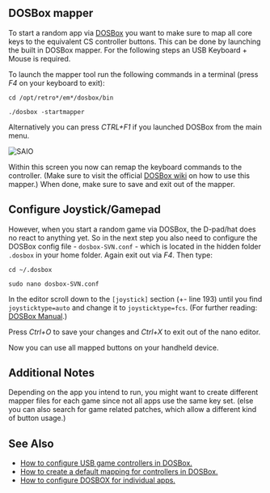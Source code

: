 ## DOSBox mapper

To start a random app via [DOSBox](http://www.dosbox.com/wiki/Main_Page) you want to make sure to map all core keys to the equivalent CS controller buttons.
This can be done by launching the built in DOSBox mapper. For the following steps an USB Keyboard + Mouse is required.

To launch the mapper tool run the following commands in a terminal (press _F4_ on your keyboard to exit):

`cd /opt/retro*/em*/dosbox/bin`

`./dosbox -startmapper`

Alternatively you can press _CTRL+F1_ if you launched DOSBox from the main menu. 

![SAIO](https://s19.postimg.cc/rtz7g0o43/DOSBox.png)

Within this screen you now can remap the keyboard commands to the controller. (Make sure to visit the official [DOSBox wiki](http://www.dosbox.com/wiki/Mapper) on how to use this mapper.) When done, make sure to save and exit out of the mapper.

## Configure Joystick/Gamepad

However, when you start a random game via DOSBox, the D-pad/hat does no react to anything yet. So in the next step you also need to configure the DOSBox config file - `dosbox-SVN.conf` - which is located in the hidden folder `.dosbox` in your home folder. 
Again exit out via _F4_. Then type:

`cd ~/.dosbox`

`sudo nano dosbox-SVN.conf`

In the editor scroll down to the `[joystick]` section (+- line 193) until you find `joysticktype=auto` and change it to `joysticktype=fcs`. (For further reading: [DOSBox Manual](https://www.dosbox.com/DOSBoxManual.html#Joystick).)

Press _Ctrl+O_ to save your changes and _Ctrl+X_ to exit out of the nano editor. 

Now you can use all mapped buttons on your handheld device.


## Additional Notes

Depending on the app you intend to run, you might want to create different mapper files for each game since not all apps use the same key set. (else you can also search for game related patches, which allow a different kind of button usage.)

## See Also

* [How to configure USB game controllers in DOSBox.](http://dosonthepi.blogspot.co.uk/2015/01/configure-game-controllers-in-dosbox_29.html)
* [How to create a default mapping for controllers in DOSBox.](http://dosonthepi.blogspot.co.uk/2015/02/default-arcade-mapping-for-dosbox.html)
* [How to configure DOSBOX for individual apps.](http://dosonthepi.blogspot.co.uk/2015/02/dosbox-configuration-for-individual.html)